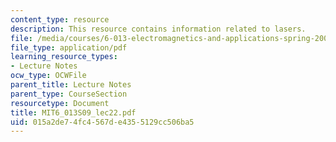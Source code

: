 ```yaml
---
content_type: resource
description: This resource contains information related to lasers.
file: /media/courses/6-013-electromagnetics-and-applications-spring-2009/015a2de74fc4567de4355129cc506ba5_MIT6_013S09_lec22.pdf
file_type: application/pdf
learning_resource_types:
- Lecture Notes
ocw_type: OCWFile
parent_title: Lecture Notes
parent_type: CourseSection
resourcetype: Document
title: MIT6_013S09_lec22.pdf
uid: 015a2de7-4fc4-567d-e435-5129cc506ba5
---
```

